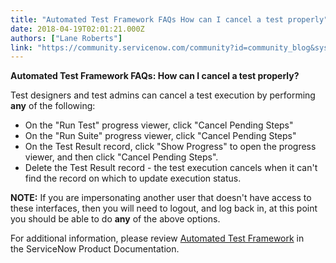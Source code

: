 ```yaml
---
title: "Automated Test Framework FAQs How can I cancel a test properly"
date: 2018-04-19T02:01:21.000Z
authors: ["Lane Roberts"]
link: "https://community.servicenow.com/community?id=community_blog&sys_id=3e0ce7a5dbe553447b337a9e0f961992"
---
```

<p><strong>Automated Test Framework FAQs: How can I cancel a test properly?</strong></p>
<p>Test designers and test admins can cancel a test execution by performing <strong>any</strong> of the following:</p>
<ul><li>On the &#34;Run Test&#34; progress viewer, click &#34;Cancel Pending Steps&#34;</li><li>On the &#34;Run Suite&#34; progress viewer, click &#34;Cancel Pending Steps&#34;</li><li>On the Test Result record, click &#34;Show Progress&#34; to open the progress viewer, and then click &#34;Cancel Pending Steps&#34;.</li><li>Delete the Test Result record - the test execution cancels when it can&#39;t find the record on which to update execution status.</li></ul>
<p><strong>NOTE:</strong> If you are impersonating another user that doesn&#39;t have access to these interfaces, then you will need to logout, and log back in, at this point you should be able to do <strong>any</strong> of the above options.</p>
<p>For additional information, please review <a href="https://docs.servicenow.com/bundle/kingston-application-development/page/administer/auto-test-framework/concept/atf-overview.html" target="_blank" rel="nofollow">Automated Test Framework</a> in the ServiceNow Product Documentation.</p>
<p><strong> </strong></p>